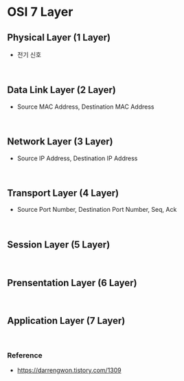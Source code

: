 # OSI 7 Layer

## Physical Layer (1 Layer)
* 전기 신호
</br>


## Data Link Layer (2 Layer)
* Source MAC Address, Destination MAC Address
</br>


## Network Layer (3 Layer)
* Source IP Address, Destination IP Address
</br>


## Transport Layer (4 Layer)
* Source Port Number, Destination Port Number, Seq, Ack
</br>


## Session Layer (5 Layer)

</br>


## Prensentation Layer (6 Layer)

</br>


## Application Layer (7 Layer)

</br>



### Reference
* https://darrengwon.tistory.com/1309
